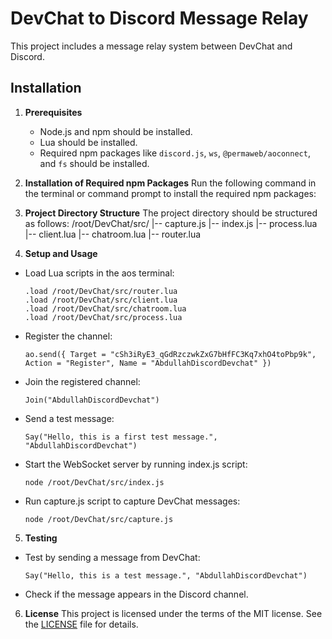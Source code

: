 # DevChat to Discord Message Relay

This project includes a message relay system between DevChat and Discord.

## Installation

1. **Prerequisites**
   - Node.js and npm should be installed.
   - Lua should be installed.
   - Required npm packages like `discord.js`, `ws`, `@permaweb/aoconnect`, and `fs` should be installed.

2. **Installation of Required npm Packages**
   Run the following command in the terminal or command prompt to install the required npm packages:

3. **Project Directory Structure**
The project directory should be structured as follows:
/root/DevChat/src/
|-- capture.js
|-- index.js
|-- process.lua
|-- client.lua
|-- chatroom.lua
|-- router.lua


4. **Setup and Usage**
- Load Lua scripts in the aos terminal:
  ```
  .load /root/DevChat/src/router.lua
  .load /root/DevChat/src/client.lua
  .load /root/DevChat/src/chatroom.lua
  .load /root/DevChat/src/process.lua
  ```
- Register the channel:
  ```
  ao.send({ Target = "cSh3iRyE3_qGdRzczwkZxG7bHfFC3Kq7xhO4toPbp9k", Action = "Register", Name = "AbdullahDiscordDevchat" })
  ```
- Join the registered channel:
  ```
  Join("AbdullahDiscordDevchat")
  ```
- Send a test message:
  ```
  Say("Hello, this is a first test message.", "AbdullahDiscordDevchat")
  ```
- Start the WebSocket server by running index.js script:
  ```
  node /root/DevChat/src/index.js
  ```
- Run capture.js script to capture DevChat messages:
  ```
  node /root/DevChat/src/capture.js
  ```

5. **Testing**
- Test by sending a message from DevChat:
  ```
  Say("Hello, this is a test message.", "AbdullahDiscordDevchat")
  ```
- Check if the message appears in the Discord channel.

6. **License**
This project is licensed under the terms of the MIT license. See the [LICENSE](LICENSE) file for details.
